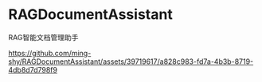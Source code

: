 # RAGDocumentAssistant
RAG智能文档管理助手

https://github.com/ming-shy/RAGDocumentAssistant/assets/39719617/a828c983-fd7a-4b3b-8719-4db8d7d798f9

